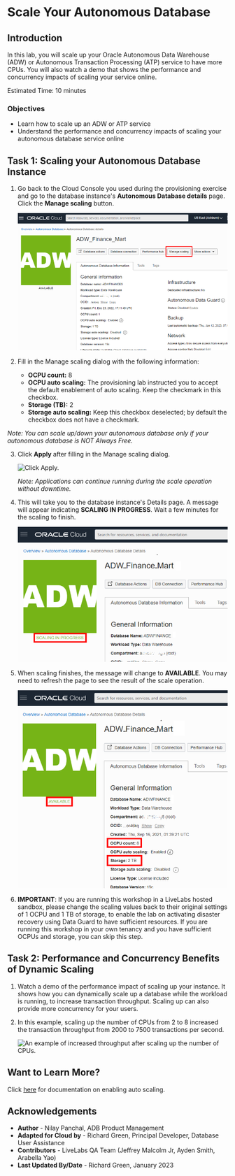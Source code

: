 # Scale Your Autonomous Database

## Introduction

In this lab, you will scale up your Oracle Autonomous Data Warehouse (ADW) or Autonomous Transaction Processing (ATP) service to have more CPUs. You will also watch a demo that shows the performance and concurrency impacts of scaling your service online.

Estimated Time: 10 minutes

### Objectives

-   Learn how to scale up an ADW or ATP service
-   Understand the performance and concurrency impacts of scaling your autonomous database service online

## Task 1: Scaling your Autonomous Database Instance

1. Go back to the Cloud Console you used during the provisioning exercise and go to the database instance's **Autonomous Database details** page. Click the **Manage scaling** button.

    ![Click Manage scaling button.](./images/click-manage-scaling.png " ")

2.  Fill in the Manage scaling dialog with the following information:

    -   **OCPU count:** 8
    -   **OCPU auto scaling:** The provisioning lab instructed you to accept the default enablement of auto scaling. Keep the checkmark in this checkbox.
    -   **Storage (TB):** 2
    -   **Storage auto scaling:** Keep this checkbox deselected; by default the checkbox does not have a checkmark.

  *Note: You can scale up/down your autonomous database only if your autonomous database is NOT Always Free.*

3.  Click **Apply** after filling in the Manage scaling dialog.

    ![Click Apply.](./images/click-apply-in-manage-scaling-dialog.png " ")

    *Note: Applications can continue running during the scale operation without downtime.*

4.  This will take you to the database instance's Details page. A message will appear indicating **SCALING IN PROGRESS**. Wait a few minutes for the scaling to finish.

    ![A SCALING IN PROGRESS message appears.](./images/scaling-in-progress.png " ")

5.  When scaling finishes, the message will change to **AVAILABLE**. You may need to refresh the page to see the result of the scale operation.

    ![A refreshed database console page with updated OCPU count and storage.](./images/the-result-of-scaling.png " ")

6. **IMPORTANT**: If you are running this workshop in a LiveLabs hosted sandbox, please change the scaling values back to their original settings of 1 OCPU and 1 TB of storage, to enable the lab on activating disaster recovery using Data Guard to have sufficient resources. If you are running this workshop in your own tenancy and you have sufficient OCPUs and storage, you can skip this step.

## Task 2: Performance and Concurrency Benefits of Dynamic Scaling

1.  Watch a demo of the performance impact of scaling up your instance. It shows how you can dynamically scale up a database while the workload is running, to increase transaction throughput. Scaling up can also provide more concurrency for your users.

    [](youtube:YgwbqurhxjM)

2.  In this example, scaling up the number of CPUs from 2 to 8 increased the transaction throughput from 2000 to 7500 transactions per second.

    ![An example of increased throughput after scaling up the number of CPUs.](./images/screenshot-of-increased-transaction-throughput.png " ")

## Want to Learn More?

Click [here](https://docs.oracle.com/en/cloud/paas/autonomous-data-warehouse-cloud/user/autonomous-add-resources.html#GUID-DA72422A-5A70-42FA-A363-AB269600D4B0) for documentation on enabling auto scaling.

## **Acknowledgements**

- **Author** - Nilay Panchal, ADB Product Management
- **Adapted for Cloud by** - Richard Green, Principal Developer, Database User Assistance
- **Contributors** - LiveLabs QA Team (Jeffrey Malcolm Jr, Ayden Smith, Arabella Yao)
- **Last Updated By/Date** - Richard Green, January 2023
